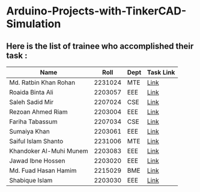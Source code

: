 # Arduino-Projects-with-TinkerCAD-Simulation


## Here is the list of trainee who accomplished their task :

| Name | Roll | Dept | Task Link |
|---------|---------|---------|---------|
| Md. Ratbin Khan Rohan | 	2231024 | 	MTE | 	[Link](https://github.com/ratzz64/Basic-Arduino-Projects) |
| Roaida Binta Ali | 	2203057	 | EEE	 | [Link](https://github.com/roaida/ArduinoP) |
| Saleh Sadid Mir	 | 2207024	 | CSE |	[Link](https://github.com/salehsadid/Basic-Arduino-with-TinkerCAD-Simulation) |
| Rezoan Ahmed Riam  | 	2203004	 | EEE | 	[Link](https://github.com/Riam-22/Tinkercad_project) |
| Fariha Tabassum | 	2207034 | 	CSE | 	[Link](https://github.com/Fariha127/Basic-ARDUINO-Projects-simulated-using-TinkerCad) |
| Sumaiya Khan	 | 2203061	 | EEE | 	[Link](https://github.com/Sumaiyakhan210/TinkerCAD-projects) |
| Saiful Islam Shanto  | 	2231006	 | MTE  | [Link](	https://github.com/shanto006/TinkerCad-Projects) |
| Khandoker Al-Muhi Munem	 | 2203083	 | EEE	 | [Link](https://github.com/Munem03/Arduino-Projects) |
| Jawad Ibne Hossen	 | 2203020	 | EEE	 | [Link](https://github.com/CodeWithJawad-eee/TinkerCad-Arduino-Projects) |
| Md. Fuad Hasan Hamim	 | 2215029	 | BME | 	[Link](https://github.com/fuadhasanbme/TinkerCAD-projects) |
| Shabique Islam	 | 2203030 | 	EEE | 	[Link](https://github.com/shabique7/TinkerCad-Projects) |
